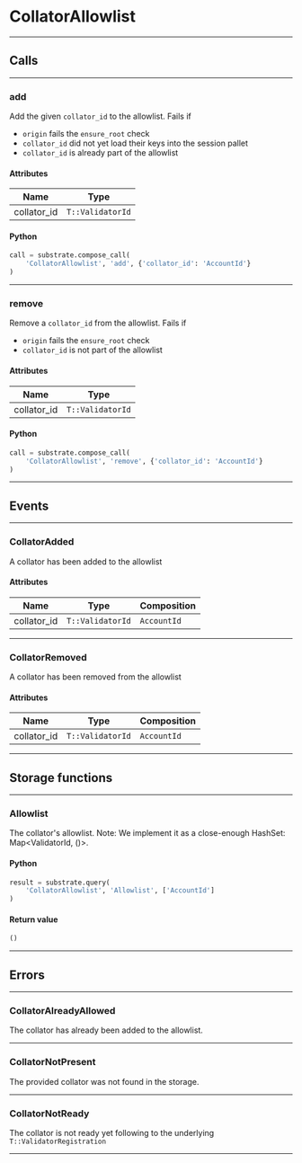 
# CollatorAllowlist

---------
## Calls

---------
### add
Add the given `collator_id` to the allowlist.
Fails if
  - `origin` fails the `ensure_root` check
  - `collator_id` did not yet load their keys into the session
    pallet
  - `collator_id` is already part of the allowlist
#### Attributes
| Name | Type |
| -------- | -------- | 
| collator_id | `T::ValidatorId` | 

#### Python
```python
call = substrate.compose_call(
    'CollatorAllowlist', 'add', {'collator_id': 'AccountId'}
)
```

---------
### remove
Remove a `collator_id` from the allowlist.
Fails if
  - `origin` fails the `ensure_root` check
  - `collator_id` is not part of the allowlist
#### Attributes
| Name | Type |
| -------- | -------- | 
| collator_id | `T::ValidatorId` | 

#### Python
```python
call = substrate.compose_call(
    'CollatorAllowlist', 'remove', {'collator_id': 'AccountId'}
)
```

---------
## Events

---------
### CollatorAdded
A collator has been added to the allowlist
#### Attributes
| Name | Type | Composition
| -------- | -------- | -------- |
| collator_id | `T::ValidatorId` | ```AccountId```

---------
### CollatorRemoved
A collator has been removed from the allowlist
#### Attributes
| Name | Type | Composition
| -------- | -------- | -------- |
| collator_id | `T::ValidatorId` | ```AccountId```

---------
## Storage functions

---------
### Allowlist
 The collator&#x27;s allowlist.
 Note: We implement it as a close-enough HashSet: Map&lt;ValidatorId, ()&gt;.

#### Python
```python
result = substrate.query(
    'CollatorAllowlist', 'Allowlist', ['AccountId']
)
```

#### Return value
```python
()
```
---------
## Errors

---------
### CollatorAlreadyAllowed
The collator has already been added to the allowlist.

---------
### CollatorNotPresent
The provided collator was not found in the storage.

---------
### CollatorNotReady
The collator is not ready yet following to the underlying
`T::ValidatorRegistration`

---------